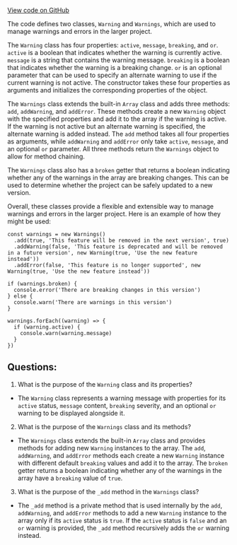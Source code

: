 [View code on GitHub](zoo-labs/zoo/blob/master/core/src/entities/Warnings.ts)

The code defines two classes, `Warning` and `Warnings`, which are used to manage warnings and errors in the larger project. 

The `Warning` class has four properties: `active`, `message`, `breaking`, and `or`. `active` is a boolean that indicates whether the warning is currently active. `message` is a string that contains the warning message. `breaking` is a boolean that indicates whether the warning is a breaking change. `or` is an optional parameter that can be used to specify an alternate warning to use if the current warning is not active. The constructor takes these four properties as arguments and initializes the corresponding properties of the object.

The `Warnings` class extends the built-in `Array` class and adds three methods: `add`, `addWarning`, and `addError`. These methods create a new `Warning` object with the specified properties and add it to the array if the warning is active. If the warning is not active but an alternate warning is specified, the alternate warning is added instead. The `add` method takes all four properties as arguments, while `addWarning` and `addError` only take `active`, `message`, and an optional `or` parameter. All three methods return the `Warnings` object to allow for method chaining.

The `Warnings` class also has a `broken` getter that returns a boolean indicating whether any of the warnings in the array are breaking changes. This can be used to determine whether the project can be safely updated to a new version.

Overall, these classes provide a flexible and extensible way to manage warnings and errors in the larger project. Here is an example of how they might be used:

```
const warnings = new Warnings()
  .add(true, 'This feature will be removed in the next version', true)
  .addWarning(false, 'This feature is deprecated and will be removed in a future version', new Warning(true, 'Use the new feature instead'))
  .addError(false, 'This feature is no longer supported', new Warning(true, 'Use the new feature instead'))

if (warnings.broken) {
  console.error('There are breaking changes in this version')
} else {
  console.warn('There are warnings in this version')
}

warnings.forEach((warning) => {
  if (warning.active) {
    console.warn(warning.message)
  }
})
```
## Questions: 
 1. What is the purpose of the `Warning` class and its properties?
- The `Warning` class represents a warning message with properties for its `active` status, `message` content, `breaking` severity, and an optional `or` warning to be displayed alongside it.

2. What is the purpose of the `Warnings` class and its methods?
- The `Warnings` class extends the built-in `Array` class and provides methods for adding new `Warning` instances to the array. The `add`, `addWarning`, and `addError` methods each create a new `Warning` instance with different default `breaking` values and add it to the array. The `broken` getter returns a boolean indicating whether any of the warnings in the array have a `breaking` value of `true`.

3. What is the purpose of the `_add` method in the `Warnings` class?
- The `_add` method is a private method that is used internally by the `add`, `addWarning`, and `addError` methods to add a new `Warning` instance to the array only if its `active` status is `true`. If the `active` status is `false` and an `or` warning is provided, the `_add` method recursively adds the `or` warning instead.